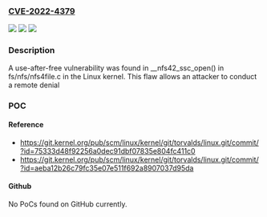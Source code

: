 ### [CVE-2022-4379](https://cve.mitre.org/cgi-bin/cvename.cgi?name=CVE-2022-4379)
![](https://img.shields.io/static/v1?label=Product&message=Linux%20kernel&color=blue)
![](https://img.shields.io/static/v1?label=Version&message=%3D%20Linux%20kernel%20through%20v6.1-rc8%20&color=brighgreen)
![](https://img.shields.io/static/v1?label=Vulnerability&message=CWE-416&color=brighgreen)

### Description

A use-after-free vulnerability was found in __nfs42_ssc_open() in fs/nfs/nfs4file.c in the Linux kernel. This flaw allows an attacker to conduct a remote denial

### POC

#### Reference
- https://git.kernel.org/pub/scm/linux/kernel/git/torvalds/linux.git/commit/?id=75333d48f92256a0dec91dbf07835e804fc411c0
- https://git.kernel.org/pub/scm/linux/kernel/git/torvalds/linux.git/commit/?id=aeba12b26c79fc35e07e511f692a8907037d95da

#### Github
No PoCs found on GitHub currently.

